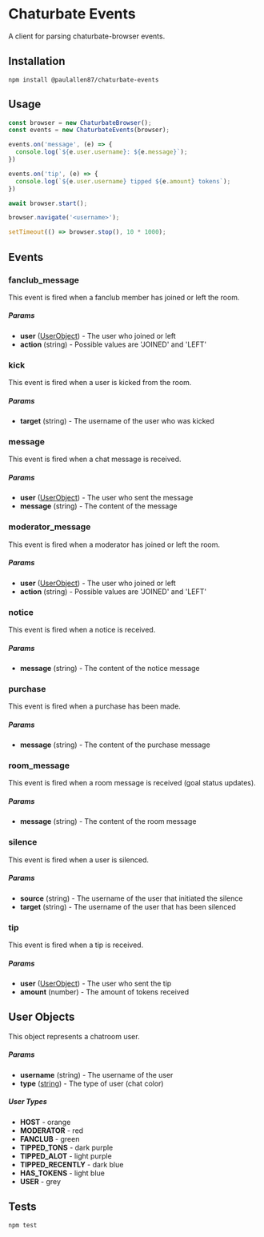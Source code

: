 Chaturbate Events
=========

A client for parsing chaturbate-browser events.

## Installation

```shell
npm install @paulallen87/chaturbate-events
```

## Usage

```javascript
const browser = new ChaturbateBrowser();
const events = new ChaturbateEvents(browser);

events.on('message', (e) => {
  console.log(`${e.user.username}: ${e.message}`);
})

events.on('tip', (e) => {
  console.log(`${e.user.username} tipped ${e.amount} tokens`);
})

await browser.start();

browser.navigate('<username>');

setTimeout(() => browser.stop(), 10 * 1000);
```

## Events

### **fanclub_message**

This event is fired when a fanclub member has joined or left the room.

##### Params
* **user** ([UserObject](#user-objects)) - The user who joined or left
* **action** (string) - Possible values are 'JOINED' and 'LEFT'

### **kick**

This event is fired when a user is kicked from the room.

##### Params
* **target** (string) - The username of the user who was kicked

### **message**

This event is fired when a chat message is received.

##### Params
* **user** ([UserObject](#user-objects)) - The user who sent the message
* **message** (string) - The content of the message

### **moderator_message**

This event is fired when a moderator has joined or left the room.

##### Params
* **user** ([UserObject](#user-objects)) - The user who joined or left
* **action** (string) - Possible values are 'JOINED' and 'LEFT'

### **notice**

This event is fired when a notice is received.

##### Params
* **message** (string) - The content of the notice message

### **purchase**

This event is fired when a purchase has been made.

##### Params
* **message** (string) - The content of the purchase message

### **room_message**

This event is fired when a room message is received (goal status updates).

##### Params
* **message** (string) - The content of the room message

### **silence**

This event is fired when a user is silenced.

##### Params
* **source** (string) - The username of the user that initiated the silence
* **target** (string) - The username of the user that has been silenced

### **tip**

This event is fired when a tip is received.

##### Params
* **user** ([UserObject](#user-objects)) - The user who sent the tip
* **amount** (number) - The amount of tokens received

## User Objects

This object represents a chatroom user.

##### Params
* **username** (string) - The username of the user
* **type** ([string](#user-types)) - The type of user (chat color)

##### User Types
* **HOST** - orange
* **MODERATOR** - red
* **FANCLUB** - green
* **TIPPED_TONS** - dark purple
* **TIPPED_ALOT** - light purple
* **TIPPED_RECENTLY** - dark blue
* **HAS_TOKENS** - light blue
* **USER** - grey

## Tests

```shell
npm test
```